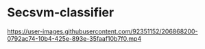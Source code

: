 # Secsvm-classifier

https://user-images.githubusercontent.com/92351152/206868200-0792ac74-10b4-425e-893e-35faaf10b7f0.mp4

